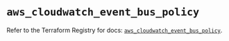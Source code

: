 # `aws_cloudwatch_event_bus_policy`

Refer to the Terraform Registry for docs: [`aws_cloudwatch_event_bus_policy`](https://registry.terraform.io/providers/hashicorp/aws/5.74.0/docs/resources/cloudwatch_event_bus_policy).

